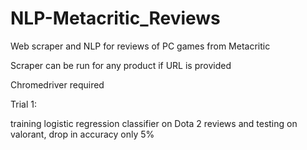 # NLP-Metacritic_Reviews

 Web scraper and NLP for reviews of PC games from Metacritic
 
 Scraper can be run for any product if URL is provided 
 
 Chromedriver required 
 
 Trial 1:
 
 training logistic regression classifier on Dota 2 reviews and testing on valorant, drop in accuracy only 5%
